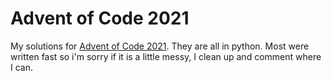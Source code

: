 # Advent of Code 2021

My solutions for [Advent of Code 2021](https://adventofcode.com/2021). They are all in python.
Most were written fast so i'm sorry if it is a little messy, I clean up and comment where I can.